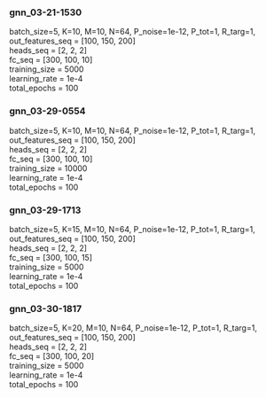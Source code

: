 ### gnn_03-21-1530
batch_size=5, K=10, M=10, N=64, P_noise=1e-12, P_tot=1, R_targ=1,
out_features_seq = [100, 150, 200]  
heads_seq = [2, 2, 2]  
fc_seq = [300, 100, 10]  
training_size = 5000  
learning_rate = 1e-4  
total_epochs = 100

### gnn_03-29-0554
batch_size=5, K=10, M=10, N=64, P_noise=1e-12, P_tot=1, R_targ=1,
out_features_seq = [100, 150, 200]  
heads_seq = [2, 2, 2]  
fc_seq = [300, 100, 10]  
training_size = 10000  
learning_rate = 1e-4  
total_epochs = 100

### gnn_03-29-1713
batch_size=5, K=15, M=10, N=64, P_noise=1e-12, P_tot=1, R_targ=1,
out_features_seq = [100, 150, 200]  
heads_seq = [2, 2, 2]  
fc_seq = [300, 100, 15]  
training_size = 5000  
learning_rate = 1e-4  
total_epochs = 100

### gnn_03-30-1817
batch_size=5, K=20, M=10, N=64, P_noise=1e-12, P_tot=1, R_targ=1,
out_features_seq = [100, 150, 200]  
heads_seq = [2, 2, 2]  
fc_seq = [300, 100, 20]  
training_size = 5000  
learning_rate = 1e-4  
total_epochs = 100
